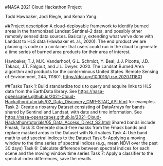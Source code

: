 #NASA 2021 Cloud Hackathon Project

Todd Hawbaker, Jodi Riegle, and Kehan Yang

##Project description
A cloud-deployable framework to identify burned areas in the harmonized Landsat Sentinel-2 data, and possibly other remotely sensed data sources.  Basically, extending what we've done with Landsat to HLS data (Hawbaker et. al., 2020).  The end product we are planning is code or a container that users could run in the cloud to generate a time series of burned area products for their area of interest.

Hawbaker, T.J, M.K. Vanderhoof, G.L. Schmidt, Y. Beal, J.J. Picotte, J.D. Takacs, J.T. Falgout, and J.L. Dwyer. 2020. The Landsat Burned Area algorithm and products for the conterminous United States. Remote Sensing of Environment, 244, 111801, https://doi.org/10.1016/j.rse.2020.111801

##Tasks
Task 1: Build standardize tools to query and acquire links to HLS data from the EarthData library.  See https://nasa-openscapes.github.io/2021-Cloud-Hackathon/tutorials/02_Data_Discovery_CMR-STAC_API.html for examples.
Task 2: Create a rioxarray Dataset consisting of DataArrays for bands shared by Sentinel and Landsat, with date and time information.  See https://nasa-openscapes.github.io/2021-Cloud-Hackathon/tutorials/05_Data_Access_Direct_S3.html
  Shared bands include: Fmask, 
Task 3: Generate cloud-free masks from the Fmask bands and replace masked areas in the Dataset with Null values
Task 4: Use band math to add spectral indices to the Dataset
Task 5: Applying a moving window to the time series of spectral indices (e.g., mean NDVI over the past 30 days)
Task 6: Calculate difference between spectral indices for each scene and the moving window time series
Task 7: Apply a classifier to the spectral index differences, save the results

